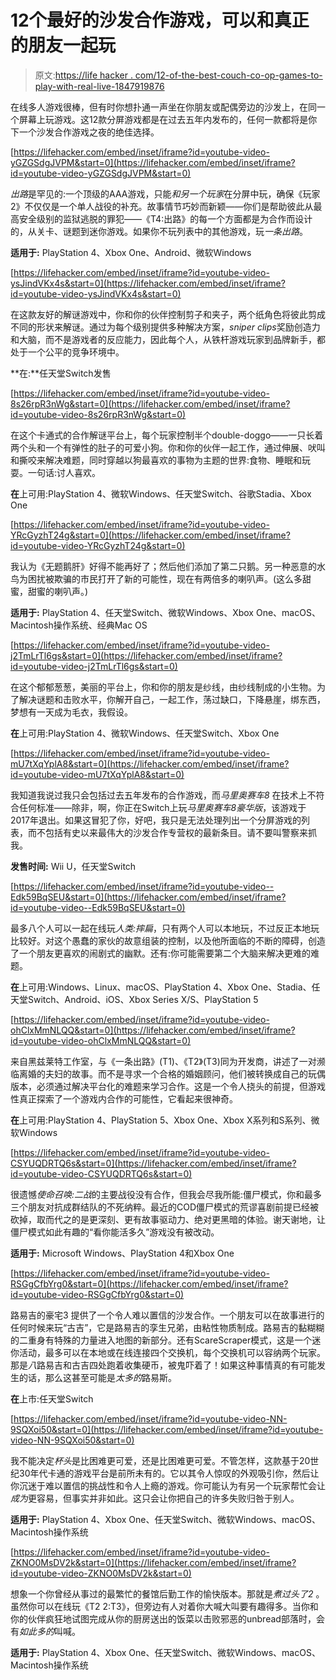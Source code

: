 # 12个最好的沙发合作游戏，可以和真正的朋友一起玩

> 原文:[https://life hacker . com/12-of-the-best-couch-co-op-games-to-play-with-real-live-1847919876](https://lifehacker.com/12-of-the-best-couch-co-op-games-to-play-with-real-live-1847919876)

在线多人游戏很棒，但有时你想扑通一声坐在你朋友或配偶旁边的沙发上，在同一个屏幕上玩游戏。这12款分屏游戏都是在过去五年内发布的，任何一款都将是你下一个沙发合作游戏之夜的绝佳选择。

 [https://lifehacker.com/embed/inset/iframe?id=youtube-video-yGZGSdgJVPM&start=0](https://lifehacker.com/embed/inset/iframe?id=youtube-video-yGZGSdgJVPM&start=0) 

*出路*是罕见的:一个顶级的AAA游戏，只能*和另一个玩家*在分屏中玩，确保《玩家2》不仅仅是一个单人战役的补充。故事情节巧妙而新颖——你们是帮助彼此从最高安全级别的监狱逃脱的罪犯——《T4:出路》的每一个方面都是为合作而设计的，从关卡、谜题到迷你游戏。如果你不玩列表中的其他游戏，玩*一条出路*。

**适用于:** PlayStation 4、Xbox One、Android、微软Windows

 [https://lifehacker.com/embed/inset/iframe?id=youtube-video-ysJindVKx4s&start=0](https://lifehacker.com/embed/inset/iframe?id=youtube-video-ysJindVKx4s&start=0) 

在这款友好的解谜游戏中，你和你的伙伴控制剪子和夹子，两个纸角色将彼此剪成不同的形状来解谜。通过为每个级别提供多种解决方案，*sniper clips*奖励创造力和大脑，而不是游戏者的反应能力，因此每个人，从铁杆游戏玩家到品牌新手，都处于一个公平的竞争环境中。

**在:**任天堂Switch发售

 [https://lifehacker.com/embed/inset/iframe?id=youtube-video-8s26rpR3nWg&start=0](https://lifehacker.com/embed/inset/iframe?id=youtube-video-8s26rpR3nWg&start=0) 

在这个卡通式的合作解谜平台上，每个玩家控制半个double-doggo——一只长着两个头和一个有弹性的肚子的可爱小狗。你和你的伙伴一起工作，通过伸展、吠叫和撕咬来解决难题，同时穿越以狗最喜欢的事物为主题的世界:食物、睡眠和玩耍。一句话:讨人喜欢。

**在**上可用:PlayStation 4、微软Windows、任天堂Switch、谷歌Stadia、Xbox One

 [https://lifehacker.com/embed/inset/iframe?id=youtube-video-YRcGyzhT24g&start=0](https://lifehacker.com/embed/inset/iframe?id=youtube-video-YRcGyzhT24g&start=0) 

我认为《无题鹅肝》好得不能再好了；然后他们添加了第二只鹅。另一种恶意的水鸟为困扰被欺骗的市民打开了新的可能性，现在有两倍多的喇叭声。(这么多甜蜜，甜蜜的喇叭声。)

**适用于:** PlayStation 4、任天堂Switch、微软Windows、Xbox One、macOS、Macintosh操作系统、经典Mac OS

 [https://lifehacker.com/embed/inset/iframe?id=youtube-video-j2TmLrTl6gs&start=0](https://lifehacker.com/embed/inset/iframe?id=youtube-video-j2TmLrTl6gs&start=0) 

在这个郁郁葱葱，美丽的平台上，你和你的朋友是纱线，由纱线制成的小生物。为了解决谜题和击败水平，你解开自己，一起工作，荡过缺口，下降悬崖，绑东西，梦想有一天成为毛衣，我假设。

**在**上可用:PlayStation 4、微软Windows、任天堂Switch、Xbox One

 [https://lifehacker.com/embed/inset/iframe?id=youtube-video-mU7tXqYplA8&start=0](https://lifehacker.com/embed/inset/iframe?id=youtube-video-mU7tXqYplA8&start=0) 

我知道我说过我只会包括过去五年发布的合作游戏，而*马里奥赛车8* 在技术上不符合任何标准——除非，啊，你正在Switch上玩*马里奥赛车8豪华版*，该游戏于2017年退出。如果这冒犯了你，好吧，我只是无法处理列出一个分屏游戏的列表，而不包括有史以来最伟大的沙发合作专营权的最新条目。请不要叫警察来抓我。

**发售时间:** Wii U，任天堂Switch

 [https://lifehacker.com/embed/inset/iframe?id=youtube-video--Edk59BqSEU&start=0](https://lifehacker.com/embed/inset/iframe?id=youtube-video--Edk59BqSEU&start=0) 

最多八个人可以一起在线玩*人类:摔扁*，只有两个人可以本地玩，不过反正本地玩比较好。对这个愚蠢的家伙的故意组装的控制，以及他所面临的不断的障碍，创造了一个朋友更喜欢的闹剧式的幽默。还有:你可能需要第二个大脑来解决更难的难题。

**在**上可用:Windows、Linux、macOS、PlayStation 4、Xbox One、Stadia、任天堂Switch、Android、iOS、Xbox Series X/S、PlayStation 5

 [https://lifehacker.com/embed/inset/iframe?id=youtube-video-ohClxMmNLQQ&start=0](https://lifehacker.com/embed/inset/iframe?id=youtube-video-ohClxMmNLQQ&start=0) 

来自黑兹莱特工作室，与《一条出路》(T1)、《T2》(T3)同为开发商，讲述了一对濒临离婚的夫妇的故事。而不是寻求一个合格的婚姻顾问，他们被转换成自己的玩偶版本，必须通过解决平台化的难题来学习合作。这是一个令人挠头的前提，但游戏性真正探索了一个游戏内合作的可能性，它看起来很神奇。

**在**上可用:PlayStation 4、PlayStation 5、Xbox One、Xbox X系列和S系列、微软Windows

 [https://lifehacker.com/embed/inset/iframe?id=youtube-video-CSYUQDRTQ6s&start=0](https://lifehacker.com/embed/inset/iframe?id=youtube-video-CSYUQDRTQ6s&start=0) 

很遗憾*使命召唤:二战*的主要战役没有合作，但我会尽我所能:僵尸模式，你和最多三个朋友对抗成群结队的不死纳粹。最近的COD僵尸模式的荒谬喜剧前提已经被砍掉，取而代之的是更深刻、更有故事驱动力、绝对更黑暗的体验。谢天谢地，让僵尸模式如此有趣的“看你能活多久”游戏没有被改动。

**适用于:** Microsoft Windows、PlayStation 4和Xbox One

 [https://lifehacker.com/embed/inset/iframe?id=youtube-video-RSGgCfbYrg0&start=0](https://lifehacker.com/embed/inset/iframe?id=youtube-video-RSGgCfbYrg0&start=0) 

路易吉的豪宅3 提供了一个令人难以置信的沙发合作。一个朋友可以在故事进行的任何时候来玩“古吉”，它是路易吉的孪生兄弟，由粘性物质制成。路易吉的黏糊糊的二重身有特殊的力量进入地图的新部分。还有ScareScraper模式，这是一个迷你活动，最多可以在本地或在线连接四个交换机，每个交换机可以容纳两个玩家。那是*八*路易吉和古吉四处跑着收集硬币，被鬼吓着了！如果这种事情真的有可能发生的话，那么这甚至可能是*太多的*路易斯。

**在**上市:任天堂Switch

 [https://lifehacker.com/embed/inset/iframe?id=youtube-video-NN-9SQXoi50&start=0](https://lifehacker.com/embed/inset/iframe?id=youtube-video-NN-9SQXoi50&start=0) 

我不能决定*杯头*是比困难更可爱，还是比困难更可爱。不管怎样，这款基于20世纪30年代卡通的游戏平台是前所未有的。它以其令人惊叹的外观吸引你，然后让你沉迷于难以置信的挑战性和令人上瘾的游戏。你可能认为有另一个玩家帮忙会让*成为*更容易，但事实并非如此。这只会让你把自己的许多失败归咎于别人。

**适用于:** PlayStation 4、Xbox One、任天堂Switch、微软Windows、macOS、Macintosh操作系统

 [https://lifehacker.com/embed/inset/iframe?id=youtube-video-ZKNO0MsDV2k&start=0](https://lifehacker.com/embed/inset/iframe?id=youtube-video-ZKNO0MsDV2k&start=0) 

想象一个你曾经从事过的最繁忙的餐馆后勤工作的愉快版本。那就是*煮过头了2* 。虽然你可以在线玩《T2 2:T3》，但旁边有人对着你大喊大叫要有趣得多。当你和你的伙伴疯狂地试图完成从你的厨房送出的饭菜以击败邪恶的unbread部落时，会有*如此多的*叫喊。

**适用于:** PlayStation 4、Xbox One、任天堂Switch、微软Windows、macOS、Macintosh操作系统